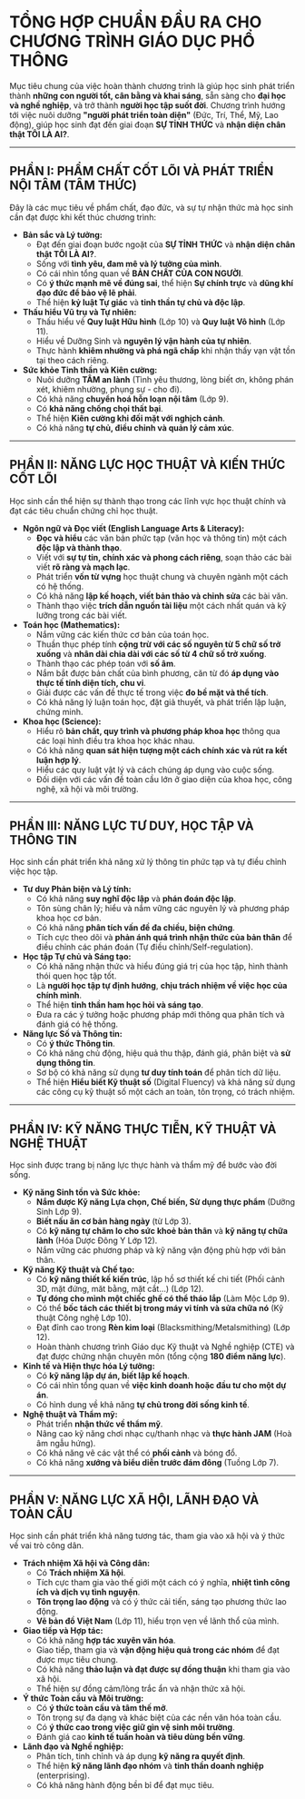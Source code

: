 # TỔNG HỢP CHUẨN ĐẦU RA CHO CHƯƠNG TRÌNH GIÁO DỤC PHỔ THÔNG

Mục tiêu chung của việc hoàn thành chương trình là giúp học sinh phát triển thành **những con người tốt, cân bằng và khai sáng**, sẵn sàng cho **đại học và nghề nghiệp**, và trở thành **người học tập suốt đời**. Chương trình hướng tới việc nuôi dưỡng **"người phát triển toàn diện"** (Đức, Trí, Thể, Mỹ, Lao động), giúp học sinh đạt đến giai đoạn **SỰ TỈNH THỨC** và **nhận diện chân thật TÔI LÀ AI?**.

---

## PHẦN I: PHẨM CHẤT CỐT LÕI VÀ PHÁT TRIỂN NỘI TÂM (TÂM THỨC)

Đây là các mục tiêu về phẩm chất, đạo đức, và sự tự nhận thức mà học sinh cần đạt được khi kết thúc chương trình:

* **Bản sắc và Lý tưởng:**
  * Đạt đến giai đoạn bước ngoặt của **SỰ TỈNH THỨC** và **nhận diện chân thật TÔI LÀ AI?**.
  * Sống với **tình yêu, đam mê và lý tưởng của mình**.
  * Có cái nhìn tổng quan về **BẢN CHẤT CỦA CON NGƯỜI**.
  * Có **ý thức mạnh mẽ về đúng sai**, thể hiện **Sự chính trực** và **dũng khí đạo đức để bảo vệ lẽ phải**.
  * Thể hiện **kỷ luật Tự giác** và **tinh thần tự chủ và độc lập**.
* **Thấu hiểu Vũ trụ và Tự nhiên:**
  * Thấu hiểu về **Quy luật Hữu hình** (Lớp 10) và **Quy luật Vô hình** (Lớp 11).
  * Hiểu về Dưỡng Sinh và **nguyên lý vận hành của tự nhiên**.
  * Thực hành **khiêm nhường và phá ngã chấp** khi nhận thấy vạn vật tồn tại theo cách riêng.
* **Sức khỏe Tinh thần và Kiên cường:**
  * Nuôi dưỡng **TÂM an lành** (Tình yêu thương, lòng biết ơn, không phán xét, khiêm nhường, phụng sự - cho đi).
  * Có khả năng **chuyển hoá hỗn loạn nội tâm** (Lớp 9).
  * Có **khả năng chống chọi thất bại**.
  * Thể hiện **Kiên cường khi đối mặt với nghịch cảnh**.
  * Có khả năng **tự chủ, điều chỉnh và quản lý cảm xúc**.

---

## PHẦN II: NĂNG LỰC HỌC THUẬT VÀ KIẾN THỨC CỐT LÕI

Học sinh cần thể hiện sự thành thạo trong các lĩnh vực học thuật chính và đạt các tiêu chuẩn chứng chỉ học thuật.

* **Ngôn ngữ và Đọc viết (English Language Arts & Literacy):**
  * **Đọc và hiểu** các văn bản phức tạp (văn học và thông tin) một cách **độc lập và thành thạo**.
  * Viết với **sự tự tin, chính xác và phong cách riêng**, soạn thảo các bài viết **rõ ràng và mạch lạc**.
  * Phát triển **vốn từ vựng** học thuật chung và chuyên ngành một cách có hệ thống.
  * Có khả năng **lập kế hoạch, viết bản thảo và chỉnh sửa** các bài văn.
  * Thành thạo việc **trích dẫn nguồn tài liệu** một cách nhất quán và kỹ lưỡng trong các bài viết.
* **Toán học (Mathematics):**
  * Nắm vững các kiến thức cơ bản của toán học.
  * Thuần thục phép tính **cộng trừ với các số nguyên từ 5 chữ số trở xuống** và **nhân dài chia dài với các số từ 4 chữ số trở xuống**.
  * Thành thạo các phép toán với **số âm**.
  * Nắm bắt được bản chất của bình phương, căn từ đó **áp dụng vào thực tế tính diện tích, chu vi**.
  * Giải được các vấn đề thực tế trong việc **đo bề mặt và thể tích**.
  * Có khả năng lý luận toán học, đặt giả thuyết, và phát triển lập luận, chứng minh.
* **Khoa học (Science):**
  * Hiểu rõ **bản chất, quy trình và phương pháp khoa học** thông qua các loại hình điều tra khoa học khác nhau.
  * Có khả năng **quan sát hiện tượng một cách chính xác và rút ra kết luận hợp lý**.
  * Hiểu các quy luật vật lý và cách chúng áp dụng vào cuộc sống.
  * Đối diện với các vấn đề toàn cầu lớn ở giao diện của khoa học, công nghệ, xã hội và môi trường.

---

## PHẦN III: NĂNG LỰC TƯ DUY, HỌC TẬP VÀ THÔNG TIN

Học sinh cần phát triển khả năng xử lý thông tin phức tạp và tự điều chỉnh việc học tập.

* **Tư duy Phản biện và Lý tính:**
  * Có khả năng **suy nghĩ độc lập** và **phán đoán độc lập**.
  * Tôn sùng chân lý; hiểu và nắm vững các nguyên lý và phương pháp khoa học cơ bản.
  * Có khả năng **phân tích vấn đề đa chiều, biện chứng**.
  * Tích cực theo dõi và **phản ánh quá trình nhận thức của bản thân** để điều chỉnh các phán đoán (Tự điều chỉnh/Self-regulation).
* **Học tập Tự chủ và Sáng tạo:**
  * Có khả năng nhận thức và hiểu đúng giá trị của học tập, hình thành thói quen học tập tốt.
  * Là **người học tập tự định hướng**, **chịu trách nhiệm về việc học của chính mình**.
  * Thể hiện **tinh thần ham học hỏi và sáng tạo**.
  * Đưa ra các ý tưởng hoặc phương pháp mới thông qua phân tích và đánh giá có hệ thống.
* **Năng lực Số và Thông tin:**
  * Có **ý thức Thông tin**.
  * Có khả năng chủ động, hiệu quả thu thập, đánh giá, phân biệt và **sử dụng thông tin**.
  * Sơ bộ có khả năng sử dụng **tư duy tính toán** để phân tích dữ liệu.
  * Thể hiện **Hiểu biết Kỹ thuật số** (Digital Fluency) và khả năng sử dụng các công cụ kỹ thuật số một cách an toàn, tôn trọng, có trách nhiệm.

---

## PHẦN IV: KỸ NĂNG THỰC TIỄN, KỸ THUẬT VÀ NGHỆ THUẬT

Học sinh được trang bị năng lực thực hành và thẩm mỹ để bước vào đời sống.

* **Kỹ năng Sinh tồn và Sức khỏe:**
  * **Nắm được Kỹ năng Lựa chọn, Chế biến, Sử dụng thực phẩm** (Dưỡng Sinh Lớp 9).
  * **Biết nấu ăn cơ bản hàng ngày** (từ Lớp 3).
  * Có **kỹ năng tự chăm lo cho sức khoẻ bản thân** và **kỹ năng tự chữa lành** (Hóa Dược Đông Y Lớp 12).
  * Nắm vững các phương pháp và kỹ năng vận động phù hợp với bản thân.
* **Kỹ năng Kỹ thuật và Chế tạo:**
  * Có **kỹ năng thiết kế kiến trúc**, lập hồ sơ thiết kế chi tiết (Phối cảnh 3D, mặt đứng, măt bằng, mặt cắt...) (Lớp 12).
  * **Tự đóng cho mình một chiếc ghế có thể tháo lắp** (Làm Mộc Lớp 9).
  * Có thể **bốc tách các thiết bị trong máy vi tính và sửa chữa nó** (Kỹ thuật Công nghệ Lớp 10).
  * Đạt đỉnh cao trong **Rèn kim loại** (Blacksmithing/Metalsmithing) (Lớp 12).
  * Hoàn thành chương trình Giáo dục Kỹ thuật và Nghề nghiệp (CTE) và đạt được chứng nhận chuyên môn (tổng cộng **180 điểm năng lực**).
* **Kinh tế và Hiện thực hóa Lý tưởng:**
  * Có **kỹ năng lập dự án, biết lập kế hoạch**.
  * Có cái nhìn tổng quan về **việc kinh doanh hoặc đầu tư cho một dự án**.
  * Có hình dung về khả năng **tự chủ trong đời sống kinh tế**.
* **Nghệ thuật và Thẩm mỹ:**
  * Phát triển **nhận thức về thẩm mỹ**.
  * Nâng cao kỹ năng chơi nhạc cụ/thanh nhạc và **thực hành JAM** (Hoà âm ngẫu hứng).
  * Có khả năng vẽ các vật thể có **phối cảnh** và bóng đổ.
  * Có khả năng **xướng và biểu diễn trước đám đông** (Tuồng Lớp 7).

---

## PHẦN V: NĂNG LỰC XÃ HỘI, LÃNH ĐẠO VÀ TOÀN CẦU

Học sinh cần phát triển khả năng tương tác, tham gia vào xã hội và ý thức về vai trò công dân.

* **Trách nhiệm Xã hội và Công dân:**
  * Có **Trách nhiệm Xã hội**.
  * Tích cực tham gia vào thế giới một cách có ý nghĩa, **nhiệt tình công ích và dịch vụ tình nguyện**.
  * **Tôn trọng lao động** và có ý thức cải tiến, sáng tạo phương thức lao động.
  * **Vẽ bản đồ Việt Nam** (Lớp 11), hiểu trọn vẹn về lãnh thổ của mình.
* **Giao tiếp và Hợp tác:**
  * Có khả năng **hợp tác xuyên văn hóa**.
  * Giao tiếp, tham gia và **vận động hiệu quả trong các nhóm** để đạt được mục tiêu chung.
  * Có khả năng **thảo luận và đạt được sự đồng thuận** khi tham gia vào xã hội.
  * Thể hiện sự đồng cảm/lòng trắc ẩn và nhận thức xã hội.
* **Ý thức Toàn cầu và Môi trường:**
  * Có **ý thức toàn cầu và tâm thế mở**.
  * Tôn trọng sự đa dạng và khác biệt của các nền văn hóa toàn cầu.
  * Có **ý thức cao trong việc giữ gìn vệ sinh môi trường**.
  * Đánh giá cao **kinh tế tuần hoàn và tiêu dùng bền vững**.
* **Lãnh đạo và Nghề nghiệp:**
  * Phân tích, tinh chỉnh và áp dụng **kỹ năng ra quyết định**.
  * Thể hiện **kỹ năng lãnh đạo nhóm** và **tinh thần doanh nghiệp** (enterprising).
  * Có khả năng hành động bền bỉ để đạt mục tiêu.
